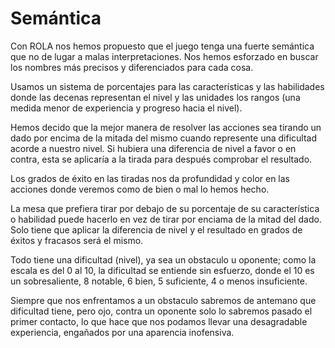 
Semántica
=========

Con ROLA nos hemos propuesto que el juego tenga una fuerte semántica que no de lugar a malas interpretaciones. Nos hemos esforzado en buscar los nombres más precisos y diferenciados para cada cosa.

Usamos un sistema de porcentajes para las características y las habilidades donde las decenas representan el nivel y las unidades los rangos (una medida menor de experiencia y progreso hacia el nivel).

Hemos decido que la mejor manera de resolver las acciones sea tirando un dado por encima de la mitada del mismo cuando represente una dificultad acorde a nuestro nivel. Si hubiera una diferencia de nivel a favor o en contra, esta se aplicaría a la tirada para después comprobar el resultado.

Los grados de éxito en las tiradas nos da profundidad y color en las acciones donde veremos como de bien o mal lo hemos hecho.

La mesa que prefiera tirar por debajo de su porcentaje de su característica o habilidad puede hacerlo en vez de tirar por enciama de la mitad del dado. Solo tiene que aplicar la diferencia de nivel y el resultado en grados de éxitos y fracasos será el mismo.

Todo tiene una dificultad (nivel), ya sea un obstaculo u oponente; como la escala es del 0 al 10, la dificultad se entiende sin esfuerzo, donde el 10 es un sobresaliente, 8 notable, 6 bien, 5 suficiente, 4 o menos insuficiente.

Siempre que nos enfrentamos a un obstaculo sabremos de antemano que dificultad tiene, pero ojo, contra un oponente solo lo sabremos pasado el primer contacto, lo que hace que nos podamos llevar una desagradable experiencia, engañados por una aparencia inofensiva.